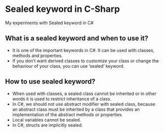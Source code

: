 # Sealed keyword in C-Sharp
My experiments with Sealed keyword in C#

## What is a sealed keyword and when to use it?
- It is one of the important keywords in C#. It can be used with classes, methods and properties.
- If you don’t want derived classes to customize your class or change the behaviour of your class, you can use ‘sealed’ keyword.

## How to use sealed keyword?
- When used with classes, a sealed class cannot be inherited or in other words it is used to restrict inheritance of a class. 
- In C#, we should not use abstract modifier with sealed class, because an abstract class must be inherited by a class that provides an implementation of the abstract methods or properties.
- Local variables cannot be sealed.
- In C#, structs are implicitly sealed.

